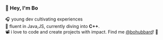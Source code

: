 ### 👋 Hey, I'm Bo
🎧 young dev cultivating experiences <br>
🚀 fluent in Java,JS, currently diving into **C++**.<br>
📽 i love to code and create projects with impact. Find me [@bohubbard](https://bohubbard.xyz)! 🌟
<!--
**bubb4rd/bubb4rd** is a ✨ _special_ ✨ repository because its `README.md` (this file) appears on your GitHub profile.

Here are some ideas to get you started:

- 🔭 I’m currently working on ...
- 🌱 I’m currently learning ...
- 👯 I’m looking to collaborate on ...
- 🤔 I’m looking for help with ...
- 💬 Ask me about ...
- 📫 How to reach me: ...
- 😄 Pronouns: ...
- ⚡ Fun fact: ...
-->
